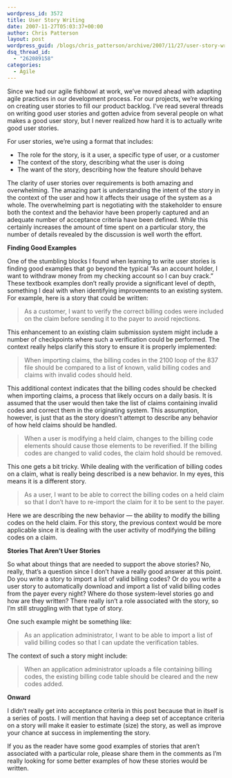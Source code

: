 ```yaml
---
wordpress_id: 3572
title: User Story Writing
date: 2007-11-27T05:03:37+00:00
author: Chris Patterson
layout: post
wordpress_guid: /blogs/chris_patterson/archive/2007/11/27/user-story-writing.aspx
dsq_thread_id:
  - "262089158"
categories:
  - Agile
---
```

Since we had our agile fishbowl at work, we&#8217;ve moved ahead with adapting agile practices in our development process. For our projects, we&#8217;re working on creating user stories to fill our product backlog. I&#8217;ve read several threads on writing good user stories and gotten advice from several people on what makes a good user story, but I never realized how hard it is to actually write good user stories.

For user stories, we&#8217;re using a format that includes:

  * The role for the story, is it a user, a specific type of user, or a customer
  * The context of the story, describing what the user is doing
  * The want of the story, describing how the feature should behave

The clarity of user stories over requirements is both amazing and overwhelming. The amazing part is understanding the intent of the story in the context of the user and how it affects their usage of the system as a whole. The overwhelming part is negotiating with the stakeholder to ensure both the context and the behavior have been properly captured and an adequate number of acceptance criteria have been defined. While this certainly increases the amount of time spent on a particular story, the number of details revealed by the discussion is well worth the effort.

**Finding Good Examples**

One of the stumbling blocks I found when learning to write user stories is finding good examples that go beyond the typical &#8220;As an account holder, I want to withdraw money from my checking account so I can buy crack.&#8221; These textbook examples don&#8217;t really provide a significant level of depth, something I deal with when identifying improvements to an existing system. For example, here is a story that could be written:

> As a customer, I want to verify the correct billing codes were included on the claim before sending it to the payer to avoid rejections.

This enhancement to an existing claim submission system might include a number of checkpoints where such a verification could be performed. The context really helps clarify this story to ensure it is properly implemented:

> When importing claims, the billing codes in the 2100 loop of the 837 file should be compared to a list of known, valid billing codes and claims with invalid codes should held.

This additional context indicates that the billing codes should be checked when importing claims, a process that likely occurs on a daily basis. It is assumed that the user would then take the list of claims containing invalid codes and correct them in the originating system. This assumption, however, is just that as the story doesn&#8217;t attempt to describe any behavior of how held claims should be handled.

> When a user is modifying a held claim, changes to the billing code elements should cause those elements to be reverified. If the billing codes are changed to valid codes, the claim hold should be removed.

This one gets a bit tricky. While dealing with the verification of billing codes on a claim, what is really being described is a new behavior. In my eyes, this means it is a different story.

> As a user, I want to be able to correct the billing codes on a held claim so that I don&#8217;t have to re-import the claim for it to be sent to the payer.

Here we are describing the new behavior &#8212; the ability to modify the billing codes on the held claim. For this story, the previous context would be more applicable since it is dealing with the user activity of modifying the billing codes on a claim.

**Stories That Aren&#8217;t User Stories**

So what about things that are needed to support the above stories? No, really, that&#8217;s a question since I don&#8217;t have a really good answer at this point. Do you write a story to import a list of valid billing codes? Or do you write a user story to automatically download and import a list of valid billing codes from the payer every night? Where do those system-level stories go and how are they written? There really isn&#8217;t a role associated with the story, so I&#8217;m still struggling with that type of story.

One such example might be something like:

> As an application administrator, I want to be able to import a list of valid billing codes so that I can update the verification tables.

The context of such a story might include:

> When an application administrator uploads a file containing billing codes, the existing billing code table should be cleared and the new codes added.

**Onward**

I didn&#8217;t really get into acceptance criteria in this post because that in itself is a series of posts. I will mention that having a deep set of acceptance criteria on a story will make it easier to estimate (size) the story, as well as improve your chance at success in implementing the story.

If you as the reader have some good examples of stories that aren&#8217;t associated with a particular role, please share them in the comments as I&#8217;m really looking for some better examples of how these stories would be written.
